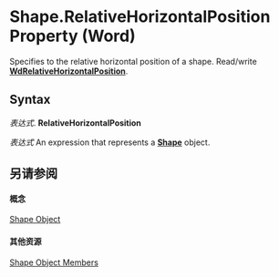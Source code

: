 
# Shape.RelativeHorizontalPosition Property (Word)

Specifies to the relative horizontal position of a shape. Read/write  **[WdRelativeHorizontalPosition](155eefdf-bbf8-9895-1bc0-64fcda4e2635.md)**.


## Syntax

 _表达式_. **RelativeHorizontalPosition**

 _表达式_ An expression that represents a **[Shape](604029ce-9b2f-9748-5d4e-b458796fa2f0.md)** object.


## 另请参阅


#### 概念


[Shape Object](604029ce-9b2f-9748-5d4e-b458796fa2f0.md)
#### 其他资源


[Shape Object Members](http://msdn.microsoft.com/library/4aa8e2f4-5629-3922-11e4-df028bd1e1de%28Office.15%29.aspx)
